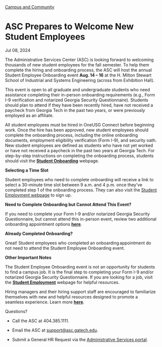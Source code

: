 [Campus and Community](https://www.gatech.edu/news/topic/campus-and-community)

# ASC Prepares to Welcome New Student Employees

Jul 08, 2024


The Administrative Services Center (ASC) is looking forward to welcoming thousands of new student employees for the fall semester. To help them complete the hiring and onboarding process, the ASC will host the annual Student Employee Onboarding event **Aug. 14 – 16** at the H. Milton Stewart School of Industrial and Systems Engineering (across from Exhibition Hall).

This event is open to all graduate and undergraduate students who need assistance completing their in-person onboarding requirements (e.g., Form I-9 verification and notarized Georgia Security Questionnaire). Students should plan to attend if they have been recently hired, have not received a paycheck from Georgia Tech in the past two years, or were previously employed as an affiliate.

All student employees must be hired in OneUSG Connect before beginning work. Once the hire has been approved, new student employees should complete the onboarding process, including the online onboarding documents, employment eligibility verification (Form I-9), and security oath. New student employees are defined as students who have not yet worked or have not received a paycheck in the past two years at Georgia Tech. For step-by-step instructions on completing the onboarding process, students should visit the [**Student Onboarding**](https://hr.gatech.edu/student-employment/student-onboarding/) webpage.

**Selecting a Time Slot**

Student employees who need to complete onboarding will receive a link to select a 30-minute time slot between 9 a.m. and 4 p.m. once they’ve completed step 1 of the onboarding process. They can also visit the [Student Employment webpage](https://hr.gatech.edu/student-employment/student-onboarding/) to sign up.

**Need to Complete Onboarding but Cannot Attend This Event?**

If you need to complete your Form I-9 and/or notarized Georgia Security Questionnaire, but cannot attend this in-person event, review two additional onboarding appointment options [**here**](https://sites.gatech.edu/gtasc/files/2024/07/ASC-Employee-Onboarding-Process.pdf).

**Already Completed Onboarding?**

Great! Student employees who completed an onboarding appointment do not need to attend the Student Employee Onboarding event.

**Other Important Notes**

The Student Employee Onboarding event is not an opportunity for students to find a campus job. It is the final step to completing your Form I-9 and/or notarized Georgia Security Questionnaire. If you are looking for a job, visit the [**Student Employment**](https://hr.gatech.edu/student-employment/) webpage for helpful resources.

Hiring managers and their hiring support staff are encouraged to familiarize themselves with new and helpful resources designed to promote a seamless experience. Learn more [**here**](https://hr.gatech.edu/student-employment/resources-hiring-departments/).

Questions?

- Call the ASC at 404.385.1111.

- Email the ASC at [support@asc.gatech.edu](mailto:support@asc.gatech.edu).

- Submit a General HR Request via the [Administrative Services portal](https://gatech.service-now.com/asc).